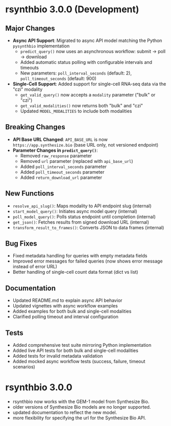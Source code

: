 # rsynthbio 3.0.0 (Development)

## Major Changes

- **Async API Support**: Migrated to async API model matching the Python `pysynthbio` implementation
  - `predict_query()` now uses an asynchronous workflow: submit → poll → download
  - Added automatic status polling with configurable intervals and timeouts
  - New parameters: `poll_interval_seconds` (default: 2), `poll_timeout_seconds` (default: 900)
- **Single-Cell Support**: Added support for single-cell RNA-seq data via the "czi" modality
  - `get_valid_query()` now accepts a `modality` parameter ("bulk" or "czi")
  - `get_valid_modalities()` now returns both "bulk" and "czi"
  - Updated `MODEL_MODALITIES` to include both modalities

## Breaking Changes

- **API Base URL Changed**: `API_BASE_URL` is now `https://app.synthesize.bio` (base URL only, not versioned endpoint)
- **Parameter Changes in `predict_query()`**:
  - Removed `raw_response` parameter
  - Removed `url` parameter (replaced with `api_base_url`)
  - Added `poll_interval_seconds` parameter
  - Added `poll_timeout_seconds` parameter
  - Added `return_download_url` parameter

## New Functions

- `resolve_api_slug()`: Maps modality to API endpoint slug (internal)
- `start_model_query()`: Initiates async model query (internal)
- `poll_model_query()`: Polls status endpoint until completion (internal)
- `get_json()`: Fetches results from signed download URL (internal)
- `transform_result_to_frames()`: Converts JSON to data frames (internal)

## Bug Fixes

- Fixed metadata handling for queries with empty metadata fields
- Improved error messages for failed queries (now shows error message instead of error URL)
- Better handling of single-cell count data format (dict vs list)

## Documentation

- Updated README.md to explain async API behavior
- Updated vignettes with async workflow examples
- Added examples for both bulk and single-cell modalities
- Clarified polling timeout and interval configuration

## Tests

- Added comprehensive test suite mirroring Python implementation
- Added live API tests for both bulk and single-cell modalities
- Added tests for invalid metadata validation
- Added mocked async workflow tests (success, failure, timeout scenarios)

# rsynthbio 3.0.0

- rsynthbio now works with the GEM-1 model from Synthesize Bio.
- older versions of Synthesize Bio models are no longer supported.
- updated documentation to reflect the new model.
- more flexibility for specifying the url for the Synthesize Bio API.

